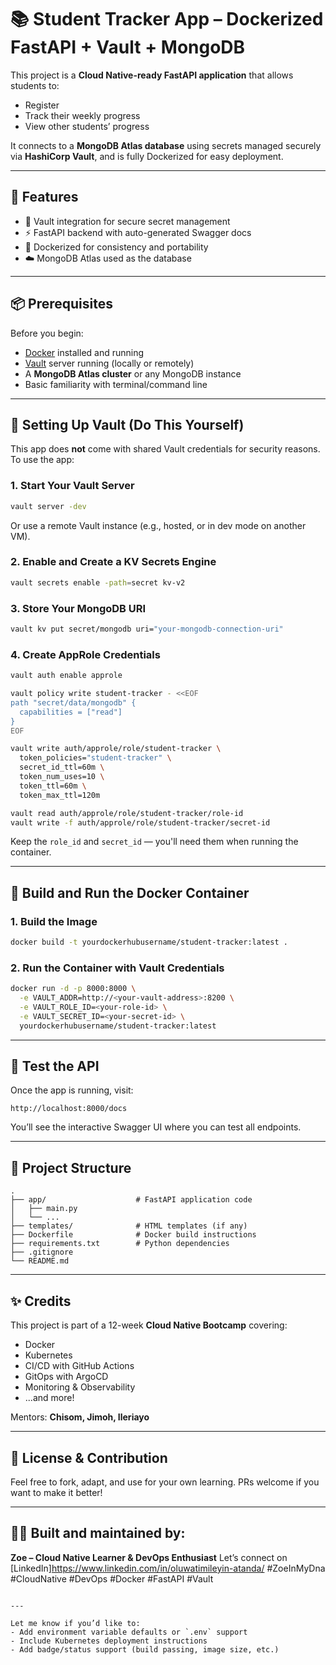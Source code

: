 
# 📚 Student Tracker App – Dockerized FastAPI + Vault + MongoDB

This project is a **Cloud Native-ready FastAPI application** that allows students to:
- Register
- Track their weekly progress
- View other students’ progress

It connects to a **MongoDB Atlas database** using secrets managed securely via **HashiCorp Vault**, and is fully Dockerized for easy deployment.

---

## 🚀 Features

- 🔐 Vault integration for secure secret management
- ⚡ FastAPI backend with auto-generated Swagger docs
- 🐳 Dockerized for consistency and portability
- ☁️ MongoDB Atlas used as the database

---

## 📦 Prerequisites

Before you begin:

- [Docker](https://www.docker.com/products/docker-desktop) installed and running
- [Vault](https://developer.hashicorp.com/vault/docs/install) server running (locally or remotely)
- A **MongoDB Atlas cluster** or any MongoDB instance
- Basic familiarity with terminal/command line

---

## 🔐 Setting Up Vault (Do This Yourself)

This app does **not** come with shared Vault credentials for security reasons.  
To use the app:

### 1. Start Your Vault Server

```bash
vault server -dev
````

Or use a remote Vault instance (e.g., hosted, or in dev mode on another VM).

### 2. Enable and Create a KV Secrets Engine

```bash
vault secrets enable -path=secret kv-v2
```

### 3. Store Your MongoDB URI

```bash
vault kv put secret/mongodb uri="your-mongodb-connection-uri"
```

### 4. Create AppRole Credentials

```bash
vault auth enable approle

vault policy write student-tracker - <<EOF
path "secret/data/mongodb" {
  capabilities = ["read"]
}
EOF

vault write auth/approle/role/student-tracker \
  token_policies="student-tracker" \
  secret_id_ttl=60m \
  token_num_uses=10 \
  token_ttl=60m \
  token_max_ttl=120m

vault read auth/approle/role/student-tracker/role-id
vault write -f auth/approle/role/student-tracker/secret-id
```

Keep the `role_id` and `secret_id` — you'll need them when running the container.

---

## 🐳 Build and Run the Docker Container

### 1. Build the Image

```bash
docker build -t yourdockerhubusername/student-tracker:latest .
```

### 2. Run the Container with Vault Credentials

```bash
docker run -d -p 8000:8000 \
  -e VAULT_ADDR=http://<your-vault-address>:8200 \
  -e VAULT_ROLE_ID=<your-role-id> \
  -e VAULT_SECRET_ID=<your-secret-id> \
  yourdockerhubusername/student-tracker:latest
```

---

## 🔗 Test the API

Once the app is running, visit:

```
http://localhost:8000/docs
```

You’ll see the interactive Swagger UI where you can test all endpoints.

---

## 📁 Project Structure

```
.
├── app/                    # FastAPI application code
│   ├── main.py
│   └── ...
├── templates/              # HTML templates (if any)
├── Dockerfile              # Docker build instructions
├── requirements.txt        # Python dependencies
├── .gitignore
└── README.md
```

---

## ✨ Credits

This project is part of a 12-week **Cloud Native Bootcamp** covering:

* Docker
* Kubernetes
* CI/CD with GitHub Actions
* GitOps with ArgoCD
* Monitoring & Observability
* ...and more!

Mentors: **Chisom, Jimoh, Ileriayo**

---

## 💬 License & Contribution

Feel free to fork, adapt, and use for your own learning.
PRs welcome if you want to make it better!

---

## 🙌🏽 Built and maintained by:

**Zoe – Cloud Native Learner & DevOps Enthusiast**
Let’s connect on [LinkedIn]https://www.linkedin.com/in/oluwatimileyin-atanda/
\#ZoeInMyDna #CloudNative #DevOps #Docker #FastAPI #Vault

```

---

Let me know if you’d like to:
- Add environment variable defaults or `.env` support
- Include Kubernetes deployment instructions
- Add badge/status support (build passing, image size, etc.)
```

